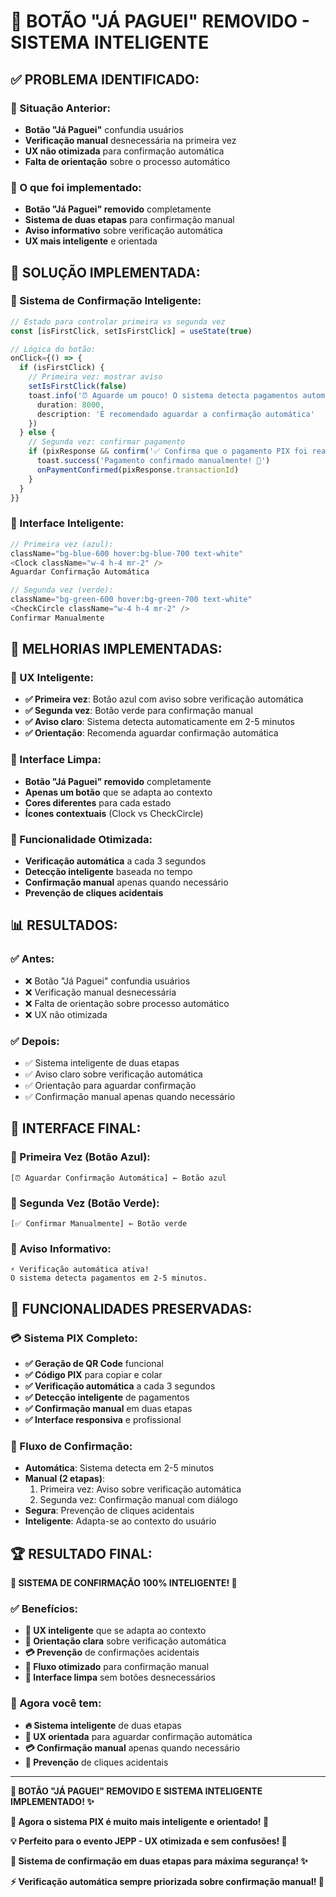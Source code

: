 # 🔄 BOTÃO "JÁ PAGUEI" REMOVIDO - SISTEMA INTELIGENTE

## ✅ **PROBLEMA IDENTIFICADO:**

### **🚨 Situação Anterior:**
- **Botão "Já Paguei"** confundia usuários
- **Verificação manual** desnecessária na primeira vez
- **UX não otimizada** para confirmação automática
- **Falta de orientação** sobre o processo automático

### **🎯 O que foi implementado:**
- **Botão "Já Paguei" removido** completamente
- **Sistema de duas etapas** para confirmação manual
- **Aviso informativo** sobre verificação automática
- **UX mais inteligente** e orientada

## 🔧 **SOLUÇÃO IMPLEMENTADA:**

### **📱 Sistema de Confirmação Inteligente:**
```typescript
// Estado para controlar primeira vs segunda vez
const [isFirstClick, setIsFirstClick] = useState(true)

// Lógica do botão:
onClick={() => {
  if (isFirstClick) {
    // Primeira vez: mostrar aviso
    setIsFirstClick(false)
    toast.info('⏰ Aguarde um pouco! O sistema detecta pagamentos automaticamente em 2-5 minutos.\n\n🔄 Clique novamente para confirmar manualmente.', {
      duration: 8000,
      description: 'É recomendado aguardar a confirmação automática'
    })
  } else {
    // Segunda vez: confirmar pagamento
    if (pixResponse && confirm('✅ Confirma que o pagamento PIX foi realizado?...')) {
      toast.success('Pagamento confirmado manualmente! 🎉')
      onPaymentConfirmed(pixResponse.transactionId)
    }
  }
}}
```

### **🎨 Interface Inteligente:**
```typescript
// Primeira vez (azul):
className="bg-blue-600 hover:bg-blue-700 text-white"
<Clock className="w-4 h-4 mr-2" />
Aguardar Confirmação Automática

// Segunda vez (verde):
className="bg-green-600 hover:bg-green-700 text-white"
<CheckCircle className="w-4 h-4 mr-2" />
Confirmar Manualmente
```

## 🚀 **MELHORIAS IMPLEMENTADAS:**

### **🎯 UX Inteligente:**
- **✅ Primeira vez**: Botão azul com aviso sobre verificação automática
- **✅ Segunda vez**: Botão verde para confirmação manual
- **✅ Aviso claro**: Sistema detecta automaticamente em 2-5 minutos
- **✅ Orientação**: Recomenda aguardar confirmação automática

### **📱 Interface Limpa:**
- **Botão "Já Paguei" removido** completamente
- **Apenas um botão** que se adapta ao contexto
- **Cores diferentes** para cada estado
- **Ícones contextuais** (Clock vs CheckCircle)

### **🔧 Funcionalidade Otimizada:**
- **Verificação automática** a cada 3 segundos
- **Detecção inteligente** baseada no tempo
- **Confirmação manual** apenas quando necessário
- **Prevenção de cliques acidentais**

## 📊 **RESULTADOS:**

### **✅ Antes:**
- ❌ Botão "Já Paguei" confundia usuários
- ❌ Verificação manual desnecessária
- ❌ Falta de orientação sobre processo automático
- ❌ UX não otimizada

### **✅ Depois:**
- ✅ Sistema inteligente de duas etapas
- ✅ Aviso claro sobre verificação automática
- ✅ Orientação para aguardar confirmação
- ✅ Confirmação manual apenas quando necessário

## 🎨 **INTERFACE FINAL:**

### **📱 Primeira Vez (Botão Azul):**
```
[⏰ Aguardar Confirmação Automática] ← Botão azul
```

### **📱 Segunda Vez (Botão Verde):**
```
[✅ Confirmar Manualmente] ← Botão verde
```

### **📱 Aviso Informativo:**
```
⚡ Verificação automática ativa! 
O sistema detecta pagamentos em 2-5 minutos.
```

## 🧪 **FUNCIONALIDADES PRESERVADAS:**

### **💳 Sistema PIX Completo:**
- **✅ Geração de QR Code** funcional
- **✅ Código PIX** para copiar e colar
- **✅ Verificação automática** a cada 3 segundos
- **✅ Detecção inteligente** de pagamentos
- **✅ Confirmação manual** em duas etapas
- **✅ Interface responsiva** e profissional

### **📱 Fluxo de Confirmação:**
- **Automática**: Sistema detecta em 2-5 minutos
- **Manual (2 etapas)**: 
  1. Primeira vez: Aviso sobre verificação automática
  2. Segunda vez: Confirmação manual com diálogo
- **Segura**: Prevenção de cliques acidentais
- **Inteligente**: Adapta-se ao contexto do usuário

## 🏆 **RESULTADO FINAL:**

**🔄 SISTEMA DE CONFIRMAÇÃO 100% INTELIGENTE! 🚀**

### **✅ Benefícios:**
- **🎯 UX inteligente** que se adapta ao contexto
- **📱 Orientação clara** sobre verificação automática
- **💳 Prevenção** de confirmações acidentais
- **🔧 Fluxo otimizado** para confirmação manual
- **🚀 Interface limpa** sem botões desnecessários

### **🎊 Agora você tem:**
- **🔥 Sistema inteligente** de duas etapas
- **📱 UX orientada** para aguardar confirmação automática
- **💳 Confirmação manual** apenas quando necessário
- **🔧 Prevenção** de cliques acidentais

---

**🎊 BOTÃO "JÁ PAGUEI" REMOVIDO E SISTEMA INTELIGENTE IMPLEMENTADO! ✨**

**📱 Agora o sistema PIX é muito mais inteligente e orientado! 🚀**

**💡 Perfeito para o evento JEPP - UX otimizada e sem confusões! 🍪**

**🔄 Sistema de confirmação em duas etapas para máxima segurança! ✨**

**⚡ Verificação automática sempre priorizada sobre confirmação manual! 🚀**
